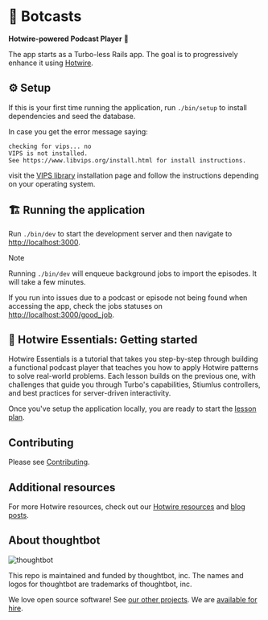# 🤖 Botcasts

**Hotwire-powered Podcast Player** 🔌

The app starts as a Turbo-less Rails app. The goal is to progressively enhance
it using [Hotwire][].

[Hotwire]: https://hotwired.dev

## ⚙️  Setup

If this is your first time running the application, run `./bin/setup` to
install dependencies and seed the database.

In case you get the error message saying:
```shell
checking for vips... no
VIPS is not installed.
See https://www.libvips.org/install.html for install instructions.
```
visit the [VIPS library](https://www.libvips.org/install.html) installation page and follow the instructions depending on your operating system.

## 🏗 Running the application

Run `./bin/dev` to start the development server and then navigate to
[http://localhost:3000](http://localhost:3000).

> [!NOTE]
> Running `./bin/dev` will enqueue background jobs to import the episodes.
> It will take a few minutes.

If you run into issues due to a podcast or episode not being
found when accessing the app, check the jobs statuses
on [http://localhost:3000/good_job](http://localhost:3000/good_job).

## 🚀 Hotwire Essentials: Getting started

Hotwire Essentials is a tutorial that takes you step-by-step through building a functional podcast player that teaches you how to apply Hotwire patterns to solve real-world problems. Each lesson builds on the previous one, with challenges that guide you through Turbo's capabilities, Stiumlus controllers, and best practices for server-driven interactivity.

Once you've setup the application locally, you are ready to start the [lesson plan][].

[lesson plan]: ./lessons/README.md

## Contributing

Please see [Contributing](./CONTRIBUTING.md).

## Additional resources

For more Hotwire resources, check out our [Hotwire resources][] and [blog posts][].

[Hotwire resources]: https://thoughtbot.com/services/hotwire-stimulus-turbo-frontend-development
[blog posts]: https://thoughtbot.com/blog/tags/hotwire

## About thoughtbot

![thoughtbot](https://thoughtbot.com/thoughtbot-logo-for-readmes.svg)

This repo is maintained and funded by thoughtbot, inc.
The names and logos for thoughtbot are trademarks of thoughtbot, inc.

We love open source software!
See [our other projects][community].
We are [available for hire][hire].

[community]: https://thoughtbot.com/community?utm_source=github
[hire]: https://thoughtbot.com/hire-us?utm_source=github
